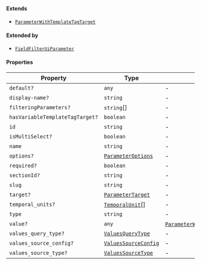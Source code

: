 #### Extends

* [`ParameterWithTemplateTagTarget`](./api_html/ParameterWithTemplateTagTarget.md)

#### Extended by

* [`FieldFilterUiParameter`](./api_html/FieldFilterUiParameter.md)

#### Properties

| Property                                                                  | Type                                                     | Overrides                                                                                                                                      | Inherited from                                                                                                                                                                               |
| ------------------------------------------------------------------------- | -------------------------------------------------------- | ---------------------------------------------------------------------------------------------------------------------------------------------- | -------------------------------------------------------------------------------------------------------------------------------------------------------------------------------------------- |
| <a id="default"></a> `default?`                                           | `any`                                                    | -                                                                                                                                              | [`ParameterWithTemplateTagTarget`](./api_html/ParameterWithTemplateTagTarget.md).[`default`](./api_html/ParameterWithTemplateTagTarget.md#default)                                           |
| <a id="display-name"></a> `display-name?`                                 | `string`                                                 | -                                                                                                                                              | [`ParameterWithTemplateTagTarget`](./api_html/ParameterWithTemplateTagTarget.md).[`display-name`](./api_html/ParameterWithTemplateTagTarget.md#display-name)                                 |
| <a id="filteringparameters"></a> `filteringParameters?`                   | `string`\[]                                              | -                                                                                                                                              | [`ParameterWithTemplateTagTarget`](./api_html/ParameterWithTemplateTagTarget.md).[`filteringParameters`](./api_html/ParameterWithTemplateTagTarget.md#filteringparameters)                   |
| <a id="hasvariabletemplatetagtarget"></a> `hasVariableTemplateTagTarget?` | `boolean`                                                | -                                                                                                                                              | [`ParameterWithTemplateTagTarget`](./api_html/ParameterWithTemplateTagTarget.md).[`hasVariableTemplateTagTarget`](./api_html/ParameterWithTemplateTagTarget.md#hasvariabletemplatetagtarget) |
| <a id="id"></a> `id`                                                      | `string`                                                 | -                                                                                                                                              | [`ParameterWithTemplateTagTarget`](./api_html/ParameterWithTemplateTagTarget.md).[`id`](./api_html/ParameterWithTemplateTagTarget.md#id)                                                     |
| <a id="ismultiselect"></a> `isMultiSelect?`                               | `boolean`                                                | -                                                                                                                                              | [`ParameterWithTemplateTagTarget`](./api_html/ParameterWithTemplateTagTarget.md).[`isMultiSelect`](./api_html/ParameterWithTemplateTagTarget.md#ismultiselect)                               |
| <a id="name"></a> `name`                                                  | `string`                                                 | -                                                                                                                                              | [`ParameterWithTemplateTagTarget`](./api_html/ParameterWithTemplateTagTarget.md).[`name`](./api_html/ParameterWithTemplateTagTarget.md#name)                                                 |
| <a id="options"></a> `options?`                                           | [`ParameterOptions`](./api_html/ParameterOptions.md)     | -                                                                                                                                              | [`ParameterWithTemplateTagTarget`](./api_html/ParameterWithTemplateTagTarget.md).[`options`](./api_html/ParameterWithTemplateTagTarget.md#options)                                           |
| <a id="required"></a> `required?`                                         | `boolean`                                                | -                                                                                                                                              | [`ParameterWithTemplateTagTarget`](./api_html/ParameterWithTemplateTagTarget.md).[`required`](./api_html/ParameterWithTemplateTagTarget.md#required)                                         |
| <a id="sectionid"></a> `sectionId?`                                       | `string`                                                 | -                                                                                                                                              | [`ParameterWithTemplateTagTarget`](./api_html/ParameterWithTemplateTagTarget.md).[`sectionId`](./api_html/ParameterWithTemplateTagTarget.md#sectionid)                                       |
| <a id="slug"></a> `slug`                                                  | `string`                                                 | -                                                                                                                                              | [`ParameterWithTemplateTagTarget`](./api_html/ParameterWithTemplateTagTarget.md).[`slug`](./api_html/ParameterWithTemplateTagTarget.md#slug)                                                 |
| <a id="target"></a> `target?`                                             | [`ParameterTarget`](./api_html/ParameterTarget.md)       | -                                                                                                                                              | [`ParameterWithTemplateTagTarget`](./api_html/ParameterWithTemplateTagTarget.md).[`target`](./api_html/ParameterWithTemplateTagTarget.md#target)                                             |
| <a id="temporal_units"></a> `temporal_units?`                             | [`TemporalUnit`](./api_html/TemporalUnit.md)\[]          | -                                                                                                                                              | [`ParameterWithTemplateTagTarget`](./api_html/ParameterWithTemplateTagTarget.md).[`temporal_units`](./api_html/ParameterWithTemplateTagTarget.md#temporal_units)                             |
| <a id="type"></a> `type`                                                  | `string`                                                 | -                                                                                                                                              | [`ParameterWithTemplateTagTarget`](./api_html/ParameterWithTemplateTagTarget.md).[`type`](./api_html/ParameterWithTemplateTagTarget.md#type)                                                 |
| <a id="value"></a> `value?`                                               | `any`                                                    | [`ParameterWithTemplateTagTarget`](./api_html/ParameterWithTemplateTagTarget.md).[`value`](./api_html/ParameterWithTemplateTagTarget.md#value) | -                                                                                                                                                                                            |
| <a id="values_query_type"></a> `values_query_type?`                       | [`ValuesQueryType`](./api_html/ValuesQueryType.md)       | -                                                                                                                                              | [`ParameterWithTemplateTagTarget`](./api_html/ParameterWithTemplateTagTarget.md).[`values_query_type`](./api_html/ParameterWithTemplateTagTarget.md#values_query_type)                       |
| <a id="values_source_config"></a> `values_source_config?`                 | [`ValuesSourceConfig`](./api_html/ValuesSourceConfig.md) | -                                                                                                                                              | [`ParameterWithTemplateTagTarget`](./api_html/ParameterWithTemplateTagTarget.md).[`values_source_config`](./api_html/ParameterWithTemplateTagTarget.md#values_source_config)                 |
| <a id="values_source_type"></a> `values_source_type?`                     | [`ValuesSourceType`](./api_html/ValuesSourceType.md)     | -                                                                                                                                              | [`ParameterWithTemplateTagTarget`](./api_html/ParameterWithTemplateTagTarget.md).[`values_source_type`](./api_html/ParameterWithTemplateTagTarget.md#values_source_type)                     |
